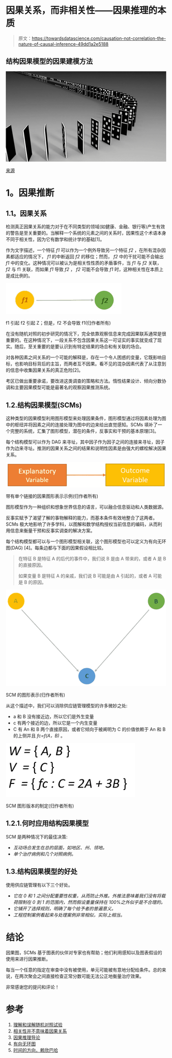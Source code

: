 # 因果关系，而非相关性——因果推理的本质

> 原文：<https://towardsdatascience.com/causation-not-correlation-the-nature-of-causal-inference-49dd1a2e5188>

## 结构因果模型的因果建模方法

![](img/839c67d46a21671eb114683a5186fd12.png)

[来源](https://pixabay.com/illustrations/dominoes-game-play-stone-row-2364492/)

# **1。因果推断**

## **1.1。因果关系**

检测真正因果关系的能力对于在不同类型的领域(如健康、金融、银行等)产生有效的警告是至关重要的。当解释一个系统的元素之间的关系时，因果性这个术语本身不同于相关性，因为它有数学和统计学的基础[1]。

作为文字描述，一个特征 *f1* 可以作为一个例外导致另一个特征 *f2* ，在所有混杂因素都适应的情况下， *f1* 的中断返回 *f2* 的移位；然而， *f2* 中的干扰可能不会输出 *f1* 中的变化。这种情况可以被认为是相关性性质的矛盾事件，当 *f1* 与 *f2* 关联， *f2* 与 f1 关联，而如果 *f1* 导致 *f2* ， *f2* 可能不会导致 *f1* 时，这种相关性在本质上是成比例的。

![](img/e69f06bcb8030b423248dc421249a96a.png)

f1 引起 f2 引起 Z；但是，f2 不会导致 f1(归作者所有)

在没有随机对照的初步研究的情况下，完全依靠观察信息来完成因果联系通常是很重要的。在这种情况下，一段关系不包含因果关系这一可证实的事实就变成了现实。随后，至关重要的是要认识到有特定结果的场合和有关联的场合。

对各种因素之间关系的一个可能的解释是，存在一个令人困惑的变量，它既影响目标，也影响目标背后的主旨，而两者互不因果。看不见的混杂因素代表了从注意到的信息中收集因果关系的真正危险[2]。

考区已做出重要承诺，要改进这类调查的策略和方法。惰性结果设计、倾向分数协调和主要因果模型可能是最著名的观察因果推测系统。

## 1.2.结构因果模型(SCMs)

这种类型的因果模型利用图形模型来处理因果条件，图形模型通过将因素处理为图中的枢纽并将因素之间的连接处理为图中的边来给出直觉感知。SCMs 填补了一个完整的系统，汇集了图形模型，潜在的条件，反事实和干预的基本原理[3]。

每个结构模型可以作为 DAG 来寻址，其中因子作为因子之间的连接来寻址，因子作为边来寻址。推测的因果关系之间的结果和说明性因素是由强大的螺栓解决因果关系。

![](img/fdbf9a70915e68bfd4615557b6190a53.png)

带有单个链接的因果图形表示示例(归作者所有)

图形模型作为一种组织和想象世界信息的语言，可以融合信息驱动和人类数据源。

反事实赋予了渴望了解的事物解释的能力，而基本条件有效地整合了这两者。SCMs 极大地影响了许多学科，以图解和数学结构授权当前信息的编码，从而利用信息来衡量干预和反事实调查的解决方案。

每个结构模型都可以与一个图形模型相关联，这个图形模型也可以定义为有向无环图(DAG) [4]。每条边都与下面的因果假设相比较。

> 在特征 B 是特征 A 的后代的事件中，我们说 B 是由 A 带来的，或者 A 是 B 的直接原因。
> 
> 如果变量 B 是特征 A 的亲戚，我们说 B 可能是由 A 引起的，或者 A 可能是 B 的原因。

![](img/3b1998d1479ead4106ca3abdf904ed6c.png)

SCM 的图形表示(归作者所有)

从这个描述中，我们可以消除供应链管理模型的许多微妙之处:

*   a 和 B 没有接近边，所以它们是外生变量
*   c 有两个接近的边，所以它是一个内生变量
*   C 有 An 和 B 两个直接原因，或者它倾向于被阐明为 C 的价值依赖于 An 和 B 的上侧并且 *fc=f(A，B)* 。

![](img/e92575936a957c539db0e2d98caebc78.png)

SCM 图形版本的制定(归作者所有)

## 1.2.1.何时应用结构因果模型

SCM 是两种情况下的最佳决策:

*   *互动场合发生在总的层面，如地区、州、领地。*
*   *单个治疗病例和几个对照病例。*

## 1.3.结构因果模型的好处

使用供应链管理有以下三个好处。

*   *它在 0 和 1 之间分配重要性权重，从而防止外推。外推法意味着我们没有将载荷限制在 0 到 1 的范围内，然而假设重量保持在 100%之外似乎是不合理的。*
*   *它铺开了选择规则，明确了每个给予者的普遍意义。*
*   *工程控制案例看起来与处理案例非常相似，实际上相当。*

# **结论**

因果图，SCMs 基于图表的伙伴对专家也有帮助；他们利用感知以及图表假设的使用来进行因果推断。

每当一个任意的指定在审查中没有被使用，单元可能被有意地分配给条件。总的来说，在两次聚会之间直接检查正常分数可能无法公正地衡量治疗效果。

非常感谢您的提问和评论！

# 参考

1.  [理解和误解随机对照试验](https://www.sciencedirect.com/science/article/pii/S0277953617307359)
2.  [相关性并不意味着因果关系](https://en.wikipedia.org/wiki/Correlation_does_not_imply_causation)
3.  [因果推理导论](https://www.ncbi.nlm.nih.gov/pmc/articles/PMC2836213/)
4.  [有向无环图](https://mixtape.scunning.com/dag.html)
5.  [时间的方向，赖欣巴哈](https://philpapers.org/rec/REITDO-2)